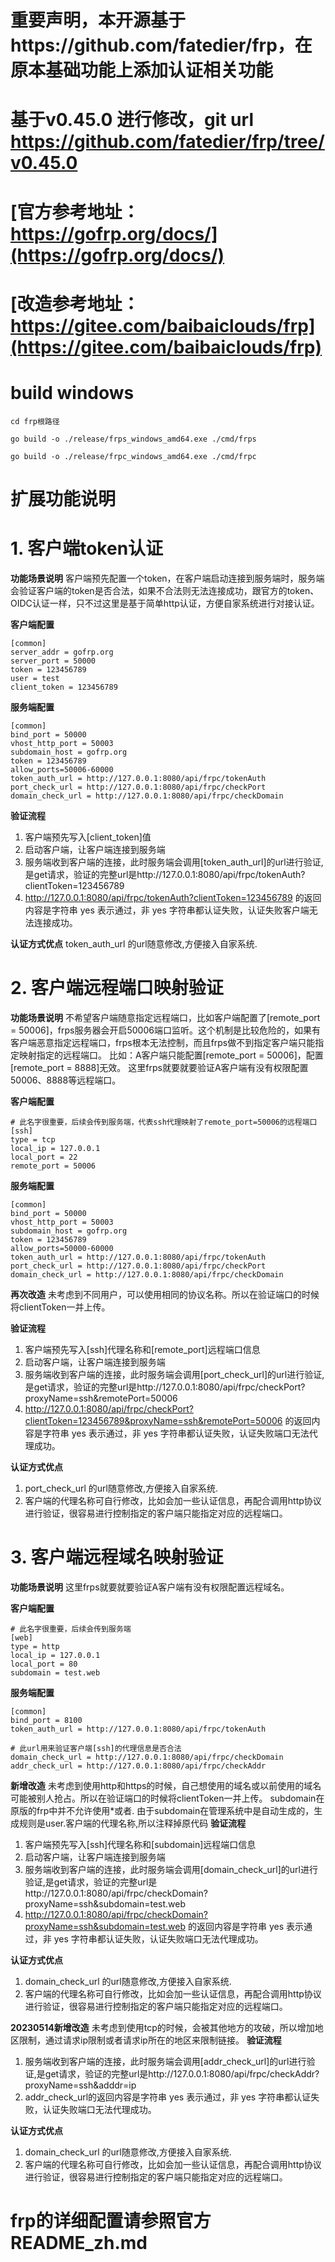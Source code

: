 # 重要声明，本开源基于https://github.com/fatedier/frp，在原本基础功能上添加认证相关功能
# 基于v0.45.0 进行修改，git url https://github.com/fatedier/frp/tree/v0.45.0

# [官方参考地址：https://gofrp.org/docs/](https://gofrp.org/docs/)
# [改造参考地址：https://gitee.com/baibaiclouds/frp](https://gitee.com/baibaiclouds/frp)

# build windows
```
cd frp根路径

go build -o ./release/frps_windows_amd64.exe ./cmd/frps

go build -o ./release/frpc_windows_amd64.exe ./cmd/frpc
```

# 扩展功能说明
# 1. 客户端token认证
**功能场景说明**
客户端预先配置一个token，在客户端启动连接到服务端时，服务端会验证客户端的token是否合法，如果不合法则无法连接成功，跟官方的token、OIDC认证一样，只不过这里是基于简单http认证，方便自家系统进行对接认证。

**客户端配置**
```
[common]
server_addr = gofrp.org
server_port = 50000
token = 123456789
user = test
client_token = 123456789
```

**服务端配置**
```
[common]
bind_port = 50000
vhost_http_port = 50003
subdomain_host = gofrp.org
token = 123456789
allow_ports=50006-60000
token_auth_url = http://127.0.0.1:8080/api/frpc/tokenAuth
port_check_url = http://127.0.0.1:8080/api/frpc/checkPort
domain_check_url = http://127.0.0.1:8080/api/frpc/checkDomain
```

**验证流程**
1. 客户端预先写入[client_token]值
2. 启动客户端，让客户端连接到服务端
3. 服务端收到客户端的连接，此时服务端会调用[token_auth_url]的url进行验证,是get请求，验证的完整url是http://127.0.0.1:8080/api/frpc/tokenAuth?clientToken=123456789
4. http://127.0.0.1:8080/api/frpc/tokenAuth?clientToken=123456789 的返回内容是字符串 yes 表示通过，非 yes 字符串都认证失败，认证失败客户端无法连接成功。

**认证方式优点**
token_auth_url 的url随意修改,方便接入自家系统.

# 2. 客户端远程端口映射验证
**功能场景说明**
不希望客户端随意指定远程端口，比如客户端配置了[remote_port = 50006]，frps服务器会开启50006端口监听。这个机制是比较危险的，如果有客户端恶意指定远程端口，frps根本无法控制，而且frps做不到指定客户端只能指定映射指定的远程端口。
比如：A客户端只能配置[remote_port = 50006]，配置[remote_port = 8888]无效。
这里frps就要就要验证A客户端有没有权限配置50006、8888等远程端口。

**客户端配置**
```
# 此名字很重要，后续会传到服务端，代表ssh代理映射了remote_port=50006的远程端口
[ssh]
type = tcp
local_ip = 127.0.0.1
local_port = 22
remote_port = 50006
```

**服务端配置**
```
[common]
bind_port = 50000
vhost_http_port = 50003
subdomain_host = gofrp.org
token = 123456789
allow_ports=50000-60000
token_auth_url = http://127.0.0.1:8080/api/frpc/tokenAuth
port_check_url = http://127.0.0.1:8080/api/frpc/checkPort
domain_check_url = http://127.0.0.1:8080/api/frpc/checkDomain
```

**再次改造**
未考虑到不同用户，可以使用相同的协议名称。所以在验证端口的时候将clientToken一并上传。

**验证流程**
1. 客户端预先写入[ssh]代理名称和[remote_port]远程端口信息
2. 启动客户端，让客户端连接到服务端
3. 服务端收到客户端的连接，此时服务端会调用[port_check_url]的url进行验证,是get请求，验证的完整url是http://127.0.0.1:8080/api/frpc/checkPort?proxyName=ssh&remotePort=50006
4. http://127.0.0.1:8080/api/frpc/checkPort?clientToken=123456789&proxyName=ssh&remotePort=50006 的返回内容是字符串 yes 表示通过，非 yes 字符串都认证失败，认证失败端口无法代理成功。

**认证方式优点**
1. port_check_url 的url随意修改,方便接入自家系统.
2. 客户端的代理名称可自行修改，比如会加一些认证信息，再配合调用http协议进行验证，很容易进行控制指定的客户端只能指定对应的远程端口。

# 3. 客户端远程域名映射验证
**功能场景说明**
这里frps就要就要验证A客户端有没有权限配置远程域名。

**客户端配置**
```
# 此名字很重要，后续会传到服务端
[web]
type = http
local_ip = 127.0.0.1
local_port = 80
subdomain = test.web
```

**服务端配置**
```
[common]
bind_port = 8100
token_auth_url = http://127.0.0.1:8080/api/frpc/tokenAuth

# 此url用来验证客户端[ssh]的代理信息是否合法
domain_check_url = http://127.0.0.1:8080/api/frpc/checkDomain
addr_check_url = http://127.0.0.1:8080/api/frpc/checkAddr
```

**新增改造**
未考虑到使用http和https的时候，自己想使用的域名或以前使用的域名可能被别人抢占。所以在验证端口的时候将clientToken一并上传。
subdomain在原版的frp中并不允许使用*或者.  由于subdomain在管理系统中是自动生成的，生成规则是user.客户端的代理名称,所以注释掉原代码
**验证流程**
1. 客户端预先写入[ssh]代理名称和[subdomain]远程端口信息
2. 启动客户端，让客户端连接到服务端
3. 服务端收到客户端的连接，此时服务端会调用[domain_check_url]的url进行验证,是get请求，验证的完整url是http://127.0.0.1:8080/api/frpc/checkDomain?proxyName=ssh&subdomain=test.web
4. http://127.0.0.1:8080/api/frpc/checkDomain?proxyName=ssh&subdomain=test.web 的返回内容是字符串 yes 表示通过，非 yes 字符串都认证失败，认证失败端口无法代理成功。

**认证方式优点**
1. domain_check_url 的url随意修改,方便接入自家系统.
2. 客户端的代理名称可自行修改，比如会加一些认证信息，再配合调用http协议进行验证，很容易进行控制指定的客户端只能指定对应的远程端口。

**20230514新增改造**
未考虑到使用tcp的时候，会被其他地方的攻破，所以增加地区限制，通过请求ip限制或者请求ip所在的地区来限制链接。
**验证流程**
1. 服务端收到客户端的连接，此时服务端会调用[addr_check_url]的url进行验证,是get请求，验证的完整url是http://127.0.0.1:8080/api/frpc/checkAddr?proxyName=ssh&adddr=ip
4. addr_check_url的返回内容是字符串 yes 表示通过，非 yes 字符串都认证失败，认证失败端口无法代理成功。

**认证方式优点**
1. domain_check_url 的url随意修改,方便接入自家系统.
2. 客户端的代理名称可自行修改，比如会加一些认证信息，再配合调用http协议进行验证，很容易进行控制指定的客户端只能指定对应的远程端口。

# frp的详细配置请参照官方 README_zh.md
